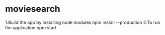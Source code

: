 # moviesearch
1.Build the app by installing node modules
  npm install --production
2.To run the application 
  npm start
